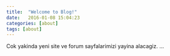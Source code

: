 ```yaml
---
title:  "Welcome to Blog!"
date:   2016-01-08 15:04:23
categories: [about]
tags: [about]
---
```

Cok yakinda yeni site ve forum sayfalarimizi yayina alacagiz. …
